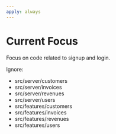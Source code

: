 ```yaml
---
apply: always
---
```


# Current Focus

Focus on code related to signup and login.

Ignore:

- src/server/customers
- src/server/invoices
- src/server/revenues
- src/server/users
- src/features/customers
- src/features/invoices
- src/features/revenues
- src/features/users
